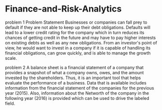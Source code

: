 # Finance-and-Risk-Analytics
problem 1
Problem Statement
Businesses or companies can fall prey to default if they are not able to keep up their debt obligations. Defaults will lead to a lower credit rating for the company which in turn reduces its chances of getting credit in the future and may have to pay higher interests on existing debts as well as any new obligations. From an investor's point of view, he would want to invest in a company if it is capable of handling its financial obligations, can grow quickly, and is able to manage the growth scale.

problem 2
A balance sheet is a financial statement of a company that provides a snapshot of what a company owns, owes, and the amount invested by the shareholders. Thus, it is an important tool that helps evaluate the performance of a business.
Data that is available includes information from the financial statement of the companies for the previous year (2015). Also, information about the Networth of the company in the following year (2016) is provided which can be used to drive the labeled field.

